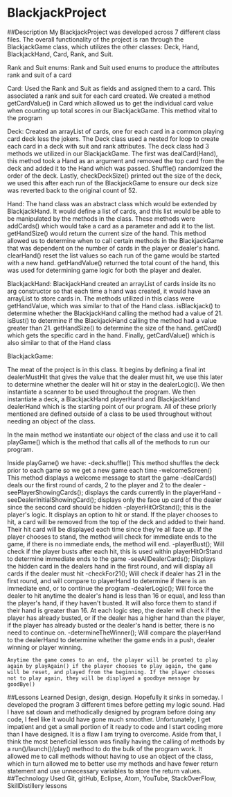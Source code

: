 # BlackjackProject

##Description
My BlackjackProject was developed across 7 different class files. The overall functionality of the project is ran through the BlackjackGame class, which utilizes the other classes: Deck, Hand, BlackjackHand, Card, Rank, and Suit.

Rank and Suit enums:
  Rank and Suit used enums to produce the attributes rank and suit of a card

Card:
  Used the Rank and Suit as fields and assigned them to a card. This associated a rank and suit for each card created. We created a method getCardValue() in Card which allowed us to get the individual card value when counting up total scores in our BlackjackGame. This method vital to the program

Deck:
  Created an arrayList of cards, one for each card in a common playing card deck less the jokers. The Deck class used a nested for loop to create each card in a deck with suit and rank attributes. The deck class had 3 methods we utilized in our BlackjackGame. The first was dealCard(Hand), this method took a Hand as an argument and removed the top card from the deck and added it to the Hand which was passed. Shuffle() randomized the order of the deck. Lastly, checkDeckSize() printed out the size of the deck, we used this after each run of the BlackjackGame to ensure our deck size was reverted back to the original count of 52.

Hand:
  The hand class was an abstract class which would be extended by BlackjackHand. It would define a list of cards, and this list would be able to be manipulated by the methods in the class. These methods were addCards() which would take a card as a parameter and add it to the list. getHandSize() would return the current size of the hand. This method allowed us to determine when to call certain methods in the BlackjackGame that was dependent on the number of cards in the player or dealer's hand. clearHand() reset the list values so each run of the game would be started with a new hand. getHandValue() returned the total count of the hand, this was used for determining game logic for both the player and dealer.

  BlackjackHand:
    BlackjackHand created an arrayList of cards inside its no arg constructor so that each time a hand was created, it would have an arrayList to store cards in. The methods utilized in this class were getHandValue, which was similar to that of the Hand class. isBlackjack() to determine whether the BlackjackHand calling the method had a value of 21. isBust() to determine if the BlackjackHand calling the method had a value greater than 21. getHandSize() to determine the size of the hand. getCard() which gets the specific card in the hand. Finally, getCardValue() which is also similar to that of the Hand class

  BlackjackGame:

  The meat of the project is in this class. It begins by defining a final int dealerMustHit that gives the value that the dealer must hit, we use this later to determine whether the dealer will hit or stay in the dealerLogic(). We then instantiate a scanner to be used throughout the program. We then instantiate a deck, a BlackjackHand playerHand and BlackjackHand dealerHand which is the starting point of our program. All of these priorly mentioned  are defined outside of a class to be used throughout without needing an object of the class.

  In the main method we instantiate our object of the class and use it to call playGame() which is the method that calls all of the methods to run our program.

  Inside playGame() we have:
  -deck.shuffle()
    This method shuffles the deck prior to each game so we get a new game each time
  -welcomeScreen()
    This method displays a welcome message to start the game
  -dealCards()
    deals our the first round of cards, 2 to the player and 2 to the dealer
  -seePlayerShowingCards();
    displays the cards currently in the playerHand
	-seeDealerInitialShowingCard();
    displays only the face up card of the dealer since the second card should be hidden
	-playerHitOrStand();
    this is the player's logic. It displays an option to hit or stand. If the player chooses to hit, a card will be removed from the top of the deck and added to their hand. Their hit card will be displayed each time since they're all face up. If the player chooses to stand, the method will check for immediate ends to the game, if there is no immediate ends, the method will end.
	-playerBust();
    Will check if the player busts after each hit, this is used within playerHitOrStand to determine immediate ends to the game
	-seeAllDealerCards();
    Displays the hidden card in the dealers hand in the first round, and will display all cards if the dealer must hit
	-checkFor21();
    Will check if dealer has 21 in the first round, and will compare to playerHand to determine if there is an immediate end, or to continue the program
	-dealerLogic();
    Will force the dealer to hit anytime the dealer's hand is less than 16 or equal, and less than the player's hand, if they haven't busted. It will also force them to stand if their hand is greater than 16. At each logic step, the dealer will check if the player has already busted, or if the dealer has a higher hand than the player, if the player has already busted or the dealer's hand is better, there is no need to continue on.
	-determineTheWinner();
    Will compare the playerHand to the dealerHand to determine whether the game ends in a push, dealer winning or player winning.

    Anytime the game comes to an end, the player will be promted to play again by playAgain() if the player chooses to play again, the game will be reset, and played from the beginning. If the player chooses not to play again, they will be displayed a goodbye message by goodBye()

##Lessons Learned
  Design, design, design. Hopefully it sinks in someday. I developed the program 3 different times before getting my logic sound. Had I have sat down and methodically designed by program before doing any code, I feel like it would have gone much smoother. Unfortunately, I get impatient and get a small portion of it ready to code and I start coding more than I have designed. It is a flaw I am trying to overcome. Aside from that, I think the most beneficial lesson was finally having the calling of methods by a run()/launch()/play() method to do the bulk of the program work. It allowed me to call methods without having to use an object of the class, which in turn allowed me to better use my methods and have fewer return statement and use unnecessary variables to store the return values.
##Technology Used
Git, gitHub, Eclipse, Atom, YouTube, StackOverFlow, SkillDistillery lessons
